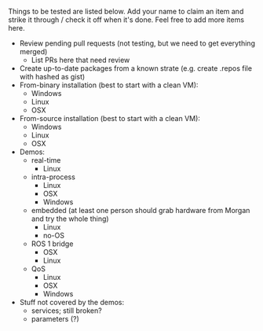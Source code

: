 Things to be tested are listed below.  Add your name to claim an item and strike it through / check it off when it's done.  Feel free to add more items here.

* Review pending pull requests (not testing, but we need to get everything merged)
  * List PRs here that need review
* Create up-to-date packages from a known strate (e.g. create .repos file with hashed as gist)
* From-binary installation (best to start with a clean VM):
  * Windows
  * Linux
  * OSX
* From-source installation (best to start with a clean VM):
  * Windows
  * Linux
  * OSX
* Demos:
  * real-time
    * Linux
  * intra-process
    * Linux
    * OSX
    * Windows
  * embedded (at least one person should grab hardware from Morgan and try the whole thing)
    * Linux
    * no-OS
  * ROS 1 bridge
    * OSX
    * Linux
  * QoS
    * Linux
    * OSX
    * Windows
* Stuff not covered by the demos:
  * services; still broken?
  * parameters (?)